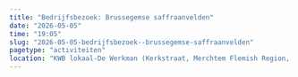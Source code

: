 ```yaml
---
title: "Bedrijfsbezoek: Brussegemse saffraanvelden"
date: "2026-05-05"
time: "19:05"
slug: "2026-05-05-bedrijfsbezoek--brussegemse-saffraanvelden"
pagetype: "activiteiten"
location: "KWB lokaal-De Werkman (Kerkstraat, Merchtem Flemish Region, Belgium)"
---
```




